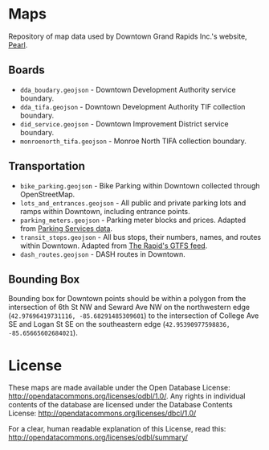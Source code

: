 # Maps

Repository of map data used by Downtown Grand Rapids Inc.'s website, [Pearl](http://downtowngr.org).

## Boards

- `dda_boudary.geojson` - Downtown Development Authority service boundary.
- `dda_tifa.geojson` - Downtown Development Authority TIF collection boundary.
- `did_service.geojson` - Downtown Improvement District service boundary.
- `monroenorth_tifa.geojson` - Monroe North TIFA collection boundary.

## Transportation

- `bike_parking.geojson` - Bike Parking within Downtown collected through OpenStreetMap.
- `lots_and_entrances.geojson` - All public and private parking lots and ramps within Downtown, including entrance points.
- `parking_meters.geojson` - Parking meter blocks and prices. Adapted from [Parking Services data](http://grcity.us/enterprise-services/Parking-Services/Pages/Parking-Meter-Map.aspx).
- `transit_stops.geojson` - All bus stops, their numbers, names, and routes within Downtown. Adapted from [The Rapid's GTFS feed](http://data.grcity.us/dataset/gtfs).
- `dash_routes.geojson` - DASH routes in Downtown.

## Bounding Box

Bounding box for Downtown points should be within a polygon from the intersection of 6th St NW and Seward Ave NW on the northwestern edge (`42.97696419731116, -85.68291485309601`) to the intersection of College Ave SE and Logan St SE on the southeastern edge (`42.95390977598836, -85.65665602684021`).

# License

These maps are made available under the Open Database License: http://opendatacommons.org/licenses/odbl/1.0/. Any rights in individual contents of the database are licensed under the Database Contents License: http://opendatacommons.org/licenses/dbcl/1.0/

For a clear, human readable explanation of this License, read this: http://opendatacommons.org/licenses/odbl/summary/